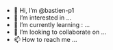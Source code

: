 - 👋 Hi, I’m @bastien-p1
- 👀 I’m interested in ...
- 🌱 I’m currently learning : ...
- 💞️ I’m looking to collaborate on ...
- 📫 How to reach me ...

<!---
bastien-p1/bastien-p1 is a ✨ special ✨ repository because its `README.md` (this file) appears on your GitHub profile.
You can click the Preview link to take a look at your changes.
--->
